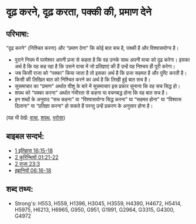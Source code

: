 # दृढ़ करने, दृढ़ करता, पक्की की, प्रमाण देने #

## परिभाषा: ##

“दृढ़ करने” (निश्चित करना) और “प्रमाण देना” कि कोई बात सच है, पक्की है और विश्वासयोग्य है।

* पुराने नियम में परमेश्वर अपनी प्रजा से कहता है कि वह उनके साथ अपनी वाचा को दृढ़ करेगा। इसका अर्थ है कि वह कह रहा है कि उसने वाचा में जो प्रतिज्ञाएं की हैं उन्हें वह निश्चय ही पूरी करेगा।
* जब किसी राजा को “पक्का” किया जाता है तो इसका अर्थ है कि प्रजा सहमत है और पुष्टि करती है।
* किसी की लिखित बात को निश्चित करने का अर्थ है कि लिखी हुई बात सच है।
* सुसमाचार का “प्रमाण” अर्थात यीशु के बारे में सुसमाचार इस प्रकार सुनाना कि वह सच सिद्ध हो।
* शपथ को “पक्का करना” अर्थात गंभीरता से कहना या वचनबद्ध होना कि वह बात सच है।
* इन शब्दों के अनुवाद “सच कहना” या “विश्वासयोग्य सिद्ध करना” या “सहमत होना” या “विश्वास दिलाना” या “प्रतिज्ञा करना” हो सकते हैं परन्तु उन्हें प्रकरण के अनुसार होना है।

(यह भी देखें: [वाचा](../kt/covenant.md), [शपथ](../other/oath.md), [भरोसा](../kt/trust.md))

## बाइबल सन्दर्भ: ##

* [1 इतिहास 16:15-18](rc://en/tn/help/1ch/16/15)
* [2 कुरिन्थियों 01:21-22](rc://en/tn/help/2co/01/21)
* [2 राजा 23:3](rc://en/tn/help/2ki/23/03)
* [इब्रानियों 06:16-18](rc://en/tn/help/heb/06/16)

## शब्द तथ्य: ##

* Strong's: H553, H559, H1396, H3045, H3559, H4390, H4672, H5414, H5975, H6213, H6965, G950, G951, G1991, G2964, G3315, G4300, G4972
